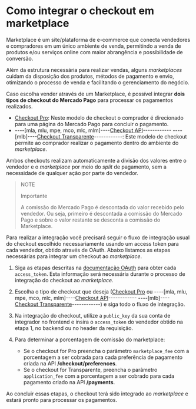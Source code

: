 # Como integrar o checkout em marketplace

Marketplace é um site/plataforma de e-commerce que conecta vendedores e compradores em um único ambiente de venda, permitindo a venda de produtos e/ou serviços online com maior abrangência e possibilidade de conversão.

Além da estrutura necessária para realizar vendas, alguns _marketplaces_ cuidam da disposição dos produtos, métodos de pagamento e envio, otimizando o processo de venda e facilitando o gerenciamento do negócio.

Caso escolha vender através de um Marketplace, é possível integrar **dois tipos de checkout do Mercado Pago** para processar os pagamentos realizados.
 
* [Checkout Pro](https://www.mercadopago[FAKER][URL][DOMAIN]/developers/pt/guides/online-payments/checkout-pro/introduction):  Neste modelo de checkout  o comprador é direcionado para uma página do Mercado Pago para concluir o pagamento.
* ----[mla, mlu, mpe, mco, mlc, mlm]----[Checkout API](https://www.mercadopago[FAKER][URL][DOMAIN]/developers/pt/guides/online-payments/checkout-api/introduction)------------ ----[mlb]----[Checkout Transparente](https://www.mercadopago[FAKER][URL][DOMAIN]/developers/pt/guides/online-payments/checkout-api/introduction)------------: Este modelo de checkout permite ao comprador realizar o pagamento dentro do ambiente do _marketplace_.

Ambos checkouts realizam automaticamente a divisão dos valores entre o vendedor e o _marketplace_ por meio do _split_ de pagamento, sem a necessidade de qualquer ação por parte do vendedor.

> NOTE
>
> Importante
>
> A comissão do Mercado Pago é descontada do valor recebido pelo vendedor. Ou seja,  primeiro é descontada a comissão do Mercado Pago e sobre o valor restante se desconta a comissão do Marketplace.

Para realizar a integração você precisará seguir o fluxo de integração usual do checkout escolhido necessariamente usando um access token para cada vendedor, obtido através de OAuth. Abaixo listamos as etapas necessárias para integrar um checkout ao _marketplace_.

1. Siga as etapas descritas na [documentação OAuth](https://www.mercadopago[FAKER][URL][DOMAIN]/developers/pt/guides/security/oauth/introduction) para obter cada `access_token`. Esta informação será necessária durante o processo de integração do checkout ao _marketplace_.
2. Escolha o tipo de checkout que deseja ([Checkout Pro](https://www.mercadopago[FAKER][URL][DOMAIN]/developers/pt/guides/online-payments/checkout-pro/introduction) ou ----[mla, mlu, mpe, mco, mlc, mlm]----[Checkout API](https://www.mercadopago[FAKER][URL][DOMAIN]/developers/pt/guides/online-payments/checkout-api/introduction)------------ ----[mlb]----[Checkout Transparente](https://www.mercadopago[FAKER][URL][DOMAIN]/developers/pt/guides/online-payments/checkout-api/introduction)------------) e siga todo o fluxo de integração.
3. Na integração do checkout, utilize a `public_key` da sua conta de integrador no frontend e insira o `access_token` do vendedor obtido na etapa 1, no backend ou no header da requisição. 
4. Para determinar a porcentagem de comissão do marketplace:

    - Se o checkout for Pro preencha o parâmetro `marketplace_fee` com a porcentagem a ser cobrada para cada preferência de pagamento criada na API **/checkout/preferences**.
    - Se o checkout for Transparente, preencha o parâmetro `application_fee` com a porcentagem a ser cobrado para cada pagamento criado na API **/payments**.

Ao concluir essas etapas, o checkout terá sido integrado ao _marketplace_ e estará pronto para processar os pagamentos.
